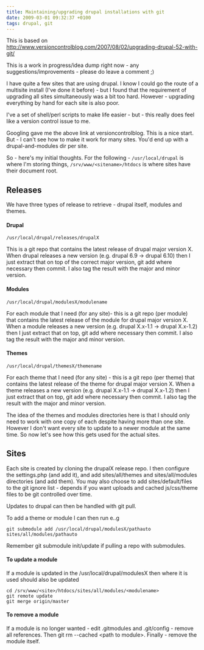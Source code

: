 ```yaml
---
title: Maintaining/upgrading drupal installations with git
date: 2009-03-01 09:32:37 +0100
tags: drupal, git
---
```


This is based on http://www.versioncontrolblog.com/2007/08/02/upgrading-drupal-52-with-git/

This is a work in progress/idea dump right now - any suggestions/improvements - please do leave a comment ;)

I have quite a few sites that are using drupal. I know I could go the route of a multisite install (I've done it before) - but I found that the requirement of upgrading all sites simultaneously was a bit too hard. However - upgrading everything by hand for each site is also poor.

I've a set of shell/perl scripts to make life easier - but - this really does feel like a version control issue to me.

Googling gave me the above link at versioncontrolblog. This is a nice start. But - I can't see how to make it work for many sites. You'd end up with a drupal-and-modules dir per site.

So - here's my initial thoughts. For the following - <code>/usr/local/drupal</code> is where I'm storing things, <code>/srv/www/&lt;sitename&gt;/htdocs</code> is where sites have their document root.

## Releases ##

We have three types of release to retrieve - drupal itself, modules and themes.

#### Drupal ####

<code>/usr/local/drupal/releases/drupalX</code>

This is a git repo that contains the latest release of drupal major version X. When drupal releases a new version (e.g. drupal 6.9 -> drupal 6.10) then I just extract that on top of the correct major version, git add where necessary then commit. I also tag the result with the major and minor version.

#### Modules ####

<code>/usr/local/drupal/modulesX/modulename</code>

For each module that I need (for any site)- this is a git repo (per module) that contains the latest release of the module for drupal major version X. When a module releases a new version (e.g. drupal X.x-1.1 -> drupal X.x-1.2) then I just extract that on top, git add where necessary then commit. I also tag the result with the major and minor version.

#### Themes ####

<code>/usr/local/drupal/themesX/themename</code>

For each theme that I need (for any site) - this is a git repo (per theme) that contains the latest release of the theme for drupal major version X. When a theme releases a new version (e.g. drupal X.x-1.1 -> drupal X.x-1.2) then I just extract that on top, git add where necessary then commit. I also tag the result with the major and minor version.


The idea of the themes and modules directories here is that I should only need to work with one copy of each despite having more than one site. However I don't want every site to update to a newer module at the same time. So now let's see how this gets used for the actual sites.

## Sites ##

Each site is created by cloning the drupalX release repo. I then configure the settings.php (and add it), and add sites/all/themes and sites/all/modules directories (and add them). You may also choose to add sites/default/files to the git ignore list - depends if you want uploads and cached js/css/theme files to be git controlled over time.

Updates to drupal can then be handled with git pull.

To add a theme or module I can then run e..g

    git submodule add /usr/local/drupal/modulesX/pathauto sites/all/modules/pathauto

Remember git submodule init/update if pulling a repo with submodules.

#### To update a module ####

If a module is updated in the /usr/local/drupal/modulesX then where it is used should also be updated

    cd /srv/www/<site>/htdocs/sites/all/modules/<modulename>
    git remote update
    git merge origin/master

#### To remove a module ####

If a module is no longer wanted - edit .gitmodules and .git/config - remove all references. Then git rm --cached &lt;path to module&gt;. Finally - remove the module itself.
